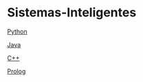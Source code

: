# Sistemas-Inteligentes
[Python](https://github.com/davidrh195/Sistemas-Inteligentes/tree/Python)

[Java](https://github.com/davidrh195/Sistemas-Inteligentes/tree/Java)

[C++](https://github.com/davidrh195/Sistemas-Inteligentes/tree/C++)

[Prolog](https://github.com/davidrh195/Sistemas-Inteligentes/tree/Prolog)
